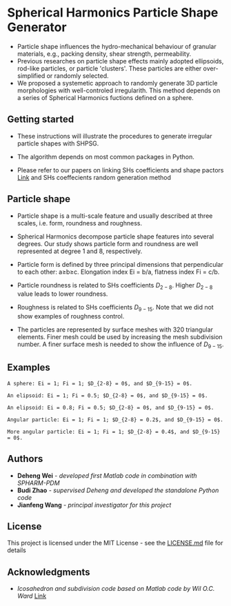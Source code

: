 # Spherical Harmonics Particle Shape Generator

* Particle shape influences the hydro-mechanical behaviour of granular materials, e.g., packing density, shear strength, permeability. 
* Previous researches on particle shape effects mainly adopted ellipsoids, rod-like particles, or particle 'clusters'. These particles are either over-simplified or randomly selected. 
* We proposed a systemetic approach to randomly generate 3D particle morphologies with well-controled irregularith. This method depends on a series of Spherical Harmonics fuctions defined on a sphere.

## Getting started

* These instructions will illustrate the procedures to generate irregular particle shapes with SHPSG.

* The algorithm depends on most common packages in Python.

* Please refer to our papers on linking SHs coefficients and shape pactors <a href="https://www.mathworks.com/matlabcentral/fileexchange/50105-icosphere" target="_blank">Link</a> and SHs coeffecients random generation method 


## Particle shape

* Particle shape is a multi-scale feature and usually described at three scales, i.e. form, roundness and roughness.

* Spherical Harmonics decompose particle shape features into several degrees. Our study shows particle form and roundness are well represented at degree 1 and 8, respectively. 

* Particle form is defined by three principal dimensions that perpendicular to each other: a$\geq$b$\geq$c. Elongation index Ei = b/a, flatness index Fi = c/b.

* Particle roundness is related to SHs coefficients $D_{2-8}$. Higher $D_{2-8}$ value leads to lower roundness.

* Roughness is related to SHs coefficients $D_{9-15}$. Note that we did not show examples of roughness control. 

* The particles are represented by surface meshes with 320 triangular elements. Finer mesh could be used by increasing the mesh subdivision number. A finer surface mesh is needed to show the influence of $D_{9-15}$.


## Examples


```
A sphere: Ei = 1; Fi = 1; $D_{2-8} = 0$, and $D_{9-15} = 0$.

An elipsoid: Ei = 1; Fi = 0.5; $D_{2-8} = 0$, and $D_{9-15} = 0$.

An elipsoid: Ei = 0.8; Fi = 0.5; $D_{2-8} = 0$, and $D_{9-15} = 0$.

Angular particle: Ei = 1; Fi = 1; $D_{2-8} = 0.2$, and $D_{9-15} = 0$.

More angular particle: Ei = 1; Fi = 1; $D_{2-8} = 0.4$, and $D_{9-15} = 0$.

```


## Authors

* **Deheng Wei** - *developed first Matlab code in combination with SPHARM-PDM*
* **Budi Zhao** - *supervised Deheng and developed the standalone Python code*
* **Jianfeng Wang** - *principal investigator for this project*

## License

This project is licensed under the MIT License - see the [LICENSE.md](LICENSE.md) file for details

## Acknowledgments

* *Icosahedron and subdivision code based on Matlab code by Wil O.C. Ward* <a href="https://www.mathworks.com/matlabcentral/fileexchange/50105-icosphere" target="_blank">Link</a>
